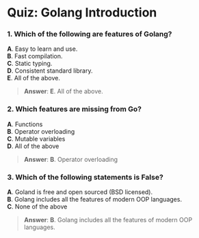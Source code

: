 # Quiz: Golang Introduction

### 1. Which of the following are features of Golang?

**A**. Easy to learn and use.\
**B**. Fast compilation.\
**C**. Static typing.\
**D**. Consistent standard library.\
**E**. All of the above.

> **Answer**: **E**. All of the above.

### 2. Which features are missing from Go?

**A**. Functions\
**B**. Operator overloading\
**C**. Mutable variables\
**D**. All of the above

> **Answer**: **B**. Operator overloading

### 3. Which of the following statements is **False**?

**A**. Goland is free and open sourced (BSD licensed).\
**B**. Golang includes all the features of modern OOP languages.\
**C**. None of the above

> **Answer**: **B**. Golang includes all the features of modern OOP languages.

